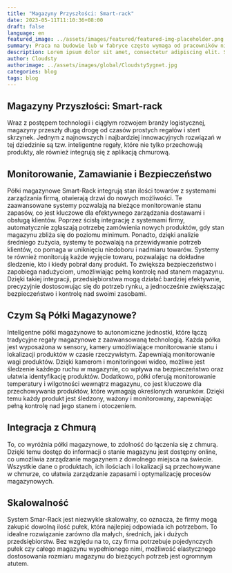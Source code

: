```yaml
---
title: "Magazyny Przyszłości: Smart-rack"
date: 2023-05-11T11:10:36+08:00
draft: false
language: en
featured_image: ../assets/images/featured/featured-img-placeholder.png
summary: Praca na budowie lub w fabryce często wymaga od pracowników niewykwalifikowanych wykonywania trudnych i niebezpiecznych zadań. Technologia może przyjść z pomocą!
description: Lorem ipsum dolor sit amet, consectetur adipiscing elit. Sed cursus, odio nec venenatis lacinia, lacus lectus varius nisi, in tristique mi purus ut libero. Vestibulum vel convallis felis. Ut finibus lorem vestibulum lobortis rhoncus.
author: Cloudsty
authorimage: ../assets/images/global/CloudstySygnet.jpg
categories: blog
tags: blog
---
```


## Magazyny Przyszłości: Smart-rack

Wraz z postępem technologii i ciągłym rozwojem branży logistycznej, magazyny przeszły długą drogę od czasów prostych regałów i stert skrzynek. Jednym z najnowszych i najbardziej innowacyjnych rozwiązań w tej dziedzinie są tzw. inteligentne regały, które nie tylko przechowują produkty, ale również integrują się z aplikacją chmurową.

## Monitorowanie, Zamawianie i Bezpieczeństwo

Półki magazynowe Smart-Rack integrują stan ilości towarów z systemami zarządzania firmą, otwierają drzwi do nowych możliwości. Te zaawansowane systemy pozwalają na bieżące monitorowanie stanu zapasów, co jest kluczowe dla efektywnego zarządzania dostawami i obsługą klientów. Poprzez ścisłą integrację z systemami firmy, automatycznie zgłaszają potrzebę zamówienia nowych produktów, gdy stan magazynu zbliża się do poziomu minimum. Ponadto, dzięki analizie średniego zużycia, systemy te pozwalają na przewidywanie potrzeb klientów, co pomaga w uniknięciu niedoboru i nadmiaru towarów. Systemy te również monitorują każde wyjęcie towaru, pozwalając na dokładne śledzenie, kto i kiedy pobrał dany produkt. To zwiększa bezpieczeństwo i zapobiega nadużyciom, umożliwiając pełną kontrolę nad stanem magazynu. Dzięki takiej integracji, przedsiębiorstwa mogą działać bardziej efektywnie, precyzyjnie dostosowując się do potrzeb rynku, a jednocześnie zwiększając bezpieczeństwo i kontrolę nad swoimi zasobami.

## Czym Są Półki Magazynowe?

Inteligentne półki magazynowe to autonomiczne jednostki, które łączą tradycyjne regały magazynowe z zaawansowaną technologią. Każda półka jest wyposażona w sensory, kamery umożliwiające monitorowanie stanu i lokalizacji produktów w czasie rzeczywistym. Zapewniają monitorowanie wagi produktów. Dzięki kamerom i monitoringowi wideo, możliwe jest śledzenie każdego ruchu w magazynie, co wpływa na bezpieczeństwo oraz ułatwia identyfikację produktów. Dodatkowo, półki oferują monitorowanie temperatury i wilgotności wewnątrz magazynu, co jest kluczowe dla przechowywania produktów, które wymagają określonych warunków. Dzięki temu każdy produkt jest śledzony, ważony i monitorowany, zapewniając pełną kontrolę nad jego stanem i otoczeniem.

## Integracja z Chmurą

To, co wyróżnia półki magazynowe, to zdolność do łączenia się z chmurą. Dzięki temu dostęp do informacji o stanie magazynu jest dostępny online, co umożliwia zarządzanie magazynem z dowolnego miejsca na świecie. Wszystkie dane o produktach, ich ilościach i lokalizacji są przechowywane w chmurze, co ułatwia zarządzanie zapasami i optymalizację procesów magazynowych.

## Skalowalność 

System Smar-Rack jest niezwykle skalowalny, co oznacza, że firmy mogą zakupić dowolną ilość pułek, która najlepiej odpowiada ich potrzebom. To idealne rozwiązanie zarówno dla małych, średnich, jak i dużych przedsiębiorstw. Bez względu na to, czy firma potrzebuje pojedynczych pułek czy całego magazynu wypełnionego nimi, możliwość elastycznego dostosowania rozmiaru magazynu do bieżących potrzeb jest ogromnym atutem.
